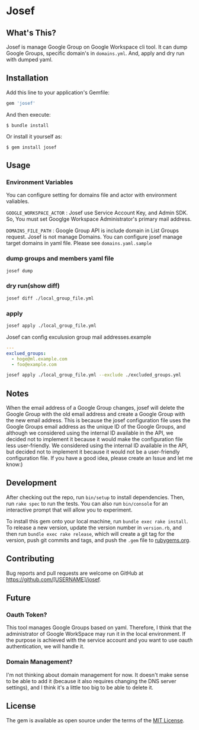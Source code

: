 # Josef

## What's This?

Josef is manage Google Group on Google Workspace cli tool. It can dump Google Groups, specific domain's in `domains.yml`. And, apply and dry run with dumped yaml.

## Installation

Add this line to your application's Gemfile:

```ruby
gem 'josef'
```

And then execute:

    $ bundle install

Or install it yourself as:

    $ gem install josef

## Usage

### Environment Variables

You can configure setting for domains file and actor with environment valiables.

`GOOGLE_WORKSPACE_ACTOR` : Josef use Service Account Key, and Admin SDK. So, You must set Googlge Workspace Administrator's primary mail address.

`DOMAINS_FILE_PATH` : Google Group API is include domain in List Groups request. Josef is not manage Domains. You can configure josef manage target domains in yaml file. Please see `domains.yaml.sample`

### dump groups and members yaml file

```sh
josef dump
```

### dry run(show diff)

```sh
josef diff ./local_group_file.yml
```

### apply

```sh
josef apply ./local_group_file.yml
```

Josef can config exculusion group mail addresses.example

```yaml
---
exclued_groups:
  - hoge@ml.example.com
  - foo@example.com
```

```sh
josef apply ./local_group_file.yml --exclude ./excluded_groups.yml
```

## Notes

When the email address of a Google Group changes, josef will delete the Google Group with the old email address and create a Google Group with the new email address.
This is because the josef configuration file uses the Google Groups email address as the unique ID of the Google Groups, and although we considered using the internal ID available in the API, we decided not to implement it because it would make the configuration file less user-friendly. We considered using the internal ID available in the API, but decided not to implement it because it would not be a user-friendly configuration file. If you have a good idea, please create an Issue and let me know:)

## Development

After checking out the repo, run `bin/setup` to install dependencies. Then, run `rake spec` to run the tests. You can also run `bin/console` for an interactive prompt that will allow you to experiment.

To install this gem onto your local machine, run `bundle exec rake install`. To release a new version, update the version number in `version.rb`, and then run `bundle exec rake release`, which will create a git tag for the version, push git commits and tags, and push the `.gem` file to [rubygems.org](https://rubygems.org).

## Contributing

Bug reports and pull requests are welcome on GitHub at https://github.com/[USERNAME]/josef.

## Future

### Oauth Token?

This tool manages Google Groups based on yaml. Therefore, I think that the administrator of Google WorkSpace may run it in the local environment. If the purpose is achieved with the service account and you want to use oauth authentication, we will handle it.

### Domain Management?

I'm not thinking about domain management for now. It doesn't make sense to be able to add it (because it also requires changing the DNS server settings), and I think it's a little too big to be able to delete it.

## License

The gem is available as open source under the terms of the [MIT License](https://opensource.org/licenses/MIT).
